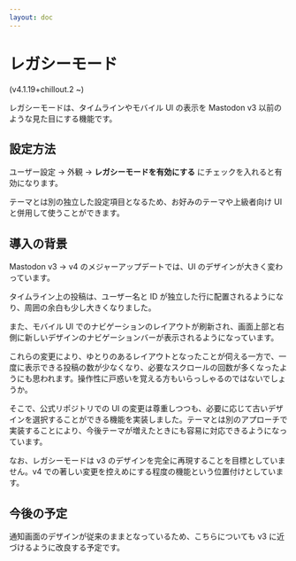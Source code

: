 ```yaml
---
layout: doc
---
```


# レガシーモード

(v4.1.19+chillout.2 ~)

レガシーモードは、タイムラインやモバイル UI の表示を Mastodon v3 以前のような見た目にする機能です。

## 設定方法

ユーザー設定 → 外観 → **レガシーモードを有効にする** にチェックを入れると有効になります。

テーマとは別の独立した設定項目となるため、お好みのテーマや上級者向け UI と併用して使うことができます。

## 導入の背景

Mastodon v3 → v4 のメジャーアップデートでは、UI のデザインが大きく変わっています。

タイムライン上の投稿は、ユーザー名と ID が独立した行に配置されるようになり、周囲の余白も少し大きくなりました。

また、モバイル UI でのナビゲーションのレイアウトが刷新され、画面上部と右側に新しいデザインのナビゲーションバーが表示されるようになっています。

これらの変更により、ゆとりのあるレイアウトとなったことが伺える一方で、一度に表示できる投稿の数が少なくなり、必要なスクロールの回数が多くなったようにも思われます。操作性に戸惑いを覚える方もいらっしゃるのではないでしょうか。

そこで、公式リポジトリでの UI の変更は尊重しつつも、必要に応じて古いデザインを選択することができる機能を実装しました。テーマとは別のアプローチで実装することにより、今後テーマが増えたときにも容易に対応できるようになっています。

なお、レガシーモードは v3 のデザインを完全に再現することを目標としていません。v4 での著しい変更を控えめにする程度の機能という位置付けとしています。

## 今後の予定

通知画面のデザインが従来のままとなっているため、こちらについても v3 に近づけるように改良する予定です。

